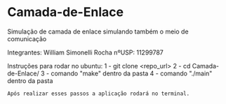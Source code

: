 # Camada-de-Enlace
Simulação de camada de enlace simulando também o meio de comunicação

Integrantes: 
	William Simonelli Rocha
	nºUSP: 11299787
	
Instruções para rodar no ubuntu:
	1 - git clone <repo_url>
 	2 - cd Camada-de-Enlace/
	3 - comando "make" dentro da pasta
	4 - comando "./main" dentro da pasta
	
	Após realizar esses passos a aplicação rodará no terminal.
